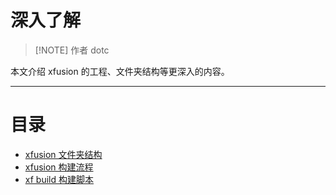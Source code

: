 # 深入了解

> [!NOTE] 作者
> dotc

本文介绍 xfusion 的工程、文件夹结构等更深入的内容。

---

# 目录

- [xfusion 文件夹结构](xfusion_structure.md)
- [xfusion 构建流程](component_development_guide.md)
- [xf build 构建脚本](xf_build_script.md)
